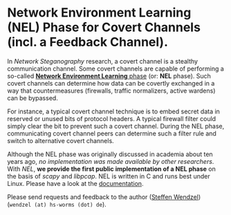# Network Environment Learning (NEL) Phase for Covert Channels (incl. a Feedback Channel).

In *Network Steganography* research, a covert channel is a stealthy communication channel. Some covert channels are capable of performing a so-called [**Network Environment Learning** phase](https://www.researchgate.net/publication/229091999_The_Problem_of_Traffic_Normalization_Within_a_Covert_Channel%27s_Network_Environment_Learning_Phase?ev=srch_pub&_sg=yiWm%2Fl1DEUeQDayeMTW0oEMG5Uyxo4zfcmAAOkr6NkJtTx6g7xucnaWMAIFkzvlq_n6tx%2Fpj8MwJkZ%2FDhSCYZtVcY3G8XFjtuD0wGGY97liDms58KUp77JmWf%2F2uLjaFg_9rtZQe80mfDWVt%2BOxdHhJvIgvvSP8%2FJUpvi9Tx32b%2BASAG60z5JBglEJw%2Fx0RbUK) (or: **NEL** phase). Such covert channels can determine how data can be covertly exchanged in a way that countermeasures (firewalls, traffic normalizers, active wardens) can be bypassed.

For instance, a typical covert channel technique is to embed secret data in reserved or unused bits of protocol headers. A typical firewall filter could simply clear the bit to prevent such a covert channel. During the NEL phase, communicating covert channel peers can determine such a filter rule and switch to alternative covert channels.

Although the NEL phase was originally discussed in academia about ten years ago, *no implementation was made available by other researchers*. With *NEL*, **we provide the first public implementation of a NEL phase** on the basis of *scapy* and *libpcap*. NEL is written in C and runs best under Linux. Please have a look at the [documentation](https://github.com/cdpxe/NELphase/blob/master/documentation/README.md).

Please send requests and feedback to the author ([Steffen Wendzel](http://www.wendzel.de)) (`wendzel (at) hs-worms (dot) de`).
